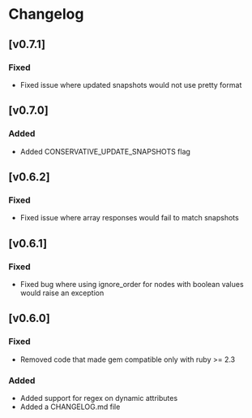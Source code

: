 # Changelog

## [v0.7.1]

### Fixed
- Fixed issue where updated snapshots would not use pretty format

## [v0.7.0]

### Added
- Added CONSERVATIVE_UPDATE_SNAPSHOTS flag

## [v0.6.2]

### Fixed
- Fixed issue where array responses would fail to match snapshots

## [v0.6.1]

### Fixed
- Fixed bug where using ignore_order for nodes with boolean values would raise an exception

## [v0.6.0]

### Fixed
- Removed code that made gem compatible only with ruby >= 2.3

### Added
- Added support for regex on dynamic attributes
- Added a CHANGELOG.md file
